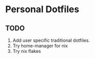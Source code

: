 # Personal Dotfiles

## TODO
1. Add user specific traditional dotfiles.
2. Try home-manager for nix
3. Try nix flakes
